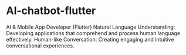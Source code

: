 # AI-chatbot-flutter
 AI &amp; Mobile App Developer (Flutter)  Natural Language Understanding: Developing applications that comprehend and process human language effectively. Human-like Conversation: Creating engaging and intuitive conversational experiences. 
